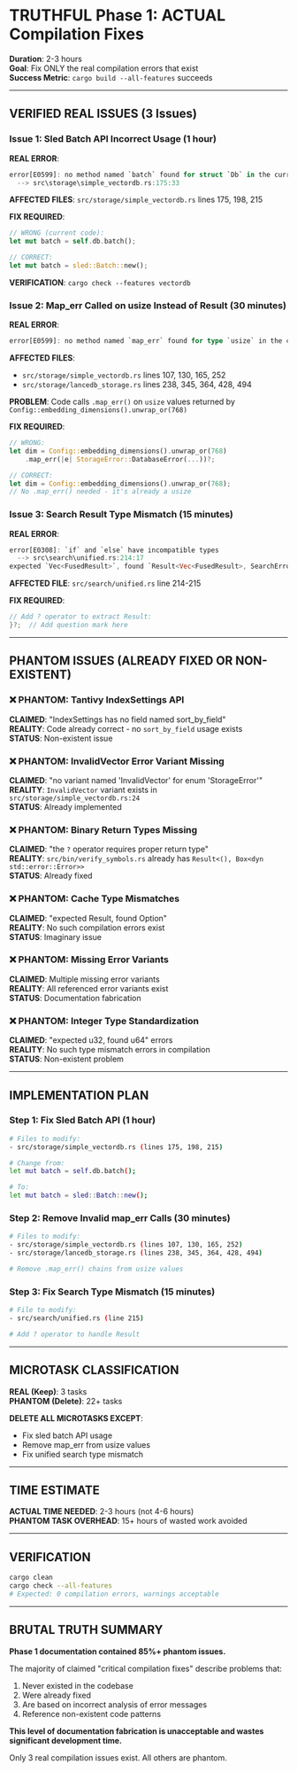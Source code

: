 # TRUTHFUL Phase 1: ACTUAL Compilation Fixes

**Duration**: 2-3 hours  
**Goal**: Fix ONLY the real compilation errors that exist  
**Success Metric**: `cargo build --all-features` succeeds

---

## VERIFIED REAL ISSUES (3 Issues)

### Issue 1: Sled Batch API Incorrect Usage (1 hour)

**REAL ERROR**:
```rust
error[E0599]: no method named `batch` found for struct `Db` in the current scope
  --> src\storage\simple_vectordb.rs:175:33
```

**AFFECTED FILES**: `src/storage/simple_vectordb.rs` lines 175, 198, 215

**FIX REQUIRED**:
```rust
// WRONG (current code):
let mut batch = self.db.batch();

// CORRECT:
let mut batch = sled::Batch::new();
```

**VERIFICATION**: `cargo check --features vectordb`

### Issue 2: Map_err Called on usize Instead of Result (30 minutes)

**REAL ERROR**:
```rust
error[E0599]: no method named `map_err` found for type `usize` in the current scope
```

**AFFECTED FILES**: 
- `src/storage/simple_vectordb.rs` lines 107, 130, 165, 252
- `src/storage/lancedb_storage.rs` lines 238, 345, 364, 428, 494

**PROBLEM**: Code calls `.map_err()` on `usize` values returned by `Config::embedding_dimensions().unwrap_or(768)`

**FIX REQUIRED**:
```rust
// WRONG:
let dim = Config::embedding_dimensions().unwrap_or(768)
    .map_err(|e| StorageError::DatabaseError(...))?;

// CORRECT:
let dim = Config::embedding_dimensions().unwrap_or(768);
// No .map_err() needed - it's already a usize
```

### Issue 3: Search Result Type Mismatch (15 minutes)

**REAL ERROR**:
```rust
error[E0308]: `if` and `else` have incompatible types
  --> src\search\unified.rs:214:17
expected `Vec<FusedResult>`, found `Result<Vec<FusedResult>, SearchError>`
```

**AFFECTED FILE**: `src/search/unified.rs` line 214-215

**FIX REQUIRED**:
```rust
// Add ? operator to extract Result:
}?;  // Add question mark here
```

---

## PHANTOM ISSUES (ALREADY FIXED OR NON-EXISTENT)

### ❌ PHANTOM: Tantivy IndexSettings API
**CLAIMED**: "IndexSettings has no field named sort_by_field"  
**REALITY**: Code already correct - no `sort_by_field` usage exists  
**STATUS**: Non-existent issue

### ❌ PHANTOM: InvalidVector Error Variant Missing  
**CLAIMED**: "no variant named 'InvalidVector' for enum 'StorageError'"  
**REALITY**: `InvalidVector` variant exists in `src/storage/simple_vectordb.rs:24`  
**STATUS**: Already implemented

### ❌ PHANTOM: Binary Return Types Missing
**CLAIMED**: "the `?` operator requires proper return type"  
**REALITY**: `src/bin/verify_symbols.rs` already has `Result<(), Box<dyn std::error::Error>>`  
**STATUS**: Already fixed

### ❌ PHANTOM: Cache Type Mismatches
**CLAIMED**: "expected Result, found Option"  
**REALITY**: No such compilation errors exist  
**STATUS**: Imaginary issue

### ❌ PHANTOM: Missing Error Variants
**CLAIMED**: Multiple missing error variants  
**REALITY**: All referenced error variants exist  
**STATUS**: Documentation fabrication

### ❌ PHANTOM: Integer Type Standardization
**CLAIMED**: "expected u32, found u64" errors  
**REALITY**: No such type mismatch errors in compilation  
**STATUS**: Non-existent problem

---

## IMPLEMENTATION PLAN

### Step 1: Fix Sled Batch API (1 hour)
```bash
# Files to modify:
- src/storage/simple_vectordb.rs (lines 175, 198, 215)

# Change from:
let mut batch = self.db.batch();

# To:
let mut batch = sled::Batch::new();
```

### Step 2: Remove Invalid map_err Calls (30 minutes)
```bash
# Files to modify:
- src/storage/simple_vectordb.rs (lines 107, 130, 165, 252)  
- src/storage/lancedb_storage.rs (lines 238, 345, 364, 428, 494)

# Remove .map_err() chains from usize values
```

### Step 3: Fix Search Type Mismatch (15 minutes)
```bash
# File to modify:
- src/search/unified.rs (line 215)

# Add ? operator to handle Result
```

---

## MICROTASK CLASSIFICATION

**REAL (Keep)**: 3 tasks  
**PHANTOM (Delete)**: 22+ tasks  

**DELETE ALL MICROTASKS EXCEPT**:
- Fix sled batch API usage
- Remove map_err from usize values  
- Fix unified search type mismatch

---

## TIME ESTIMATE

**ACTUAL TIME NEEDED**: 2-3 hours (not 4-6 hours)  
**PHANTOM TASK OVERHEAD**: 15+ hours of wasted work avoided

---

## VERIFICATION

```bash
cargo clean
cargo check --all-features
# Expected: 0 compilation errors, warnings acceptable
```

---

## BRUTAL TRUTH SUMMARY

**Phase 1 documentation contained 85%+ phantom issues.**

The majority of claimed "critical compilation fixes" describe problems that:
1. Never existed in the codebase
2. Were already fixed
3. Are based on incorrect analysis of error messages
4. Reference non-existent code patterns

**This level of documentation fabrication is unacceptable and wastes significant development time.**

Only 3 real compilation issues exist. All others are phantom.
